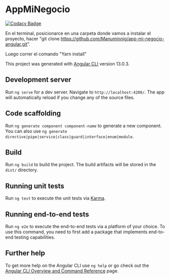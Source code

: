 # AppMiNegocio

[![Codacy Badge](https://api.codacy.com/project/badge/Grade/ed688c9d6ee84382b96c53a1a2845a1f)](https://app.codacy.com/gh/Manuminnig/app-mi-negocio-angular?utm_source=github.com&utm_medium=referral&utm_content=Manuminnig/app-mi-negocio-angular&utm_campaign=Badge_Grade)

En el terminal, posicionarce en una carpeta donde vamos a instalar el proyecto, hacer "git clone https://github.com/Manuminnig/app-mi-negocio-angular.git".

Luego correr el comando "Yarn install"

This project was generated with [Angular CLI](https://github.com/angular/angular-cli) version 13.0.3.

## Development server

Run `ng serve` for a dev server. Navigate to `http://localhost:4200/`. The app will automatically reload if you change any of the source files.

## Code scaffolding

Run `ng generate component component-name` to generate a new component. You can also use `ng generate directive|pipe|service|class|guard|interface|enum|module`.

## Build

Run `ng build` to build the project. The build artifacts will be stored in the `dist/` directory.

## Running unit tests

Run `ng test` to execute the unit tests via [Karma](https://karma-runner.github.io).

## Running end-to-end tests

Run `ng e2e` to execute the end-to-end tests via a platform of your choice. To use this command, you need to first add a package that implements end-to-end testing capabilities.

## Further help

To get more help on the Angular CLI use `ng help` or go check out the [Angular CLI Overview and Command Reference](https://angular.io/cli) page.
